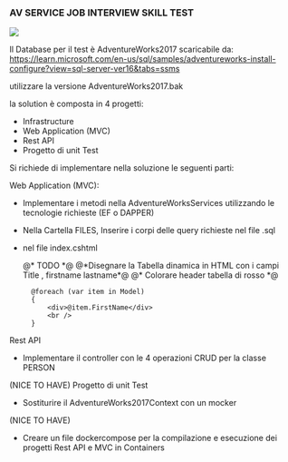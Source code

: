 ﻿### AV SERVICE JOB INTERVIEW SKILL TEST

![](https://images-ext-2.discordapp.net/external/RkdbwXvD0DjitXt0SqjfOA11D9FKMCVjg2jCAlVkNC0/https/www.avservice.it/wp-content/uploads/2020/12/avservice-logo.png?format=webp&quality=lossless)


Il Database per il test è AdventureWorks2017 scaricabile da:
https://learn.microsoft.com/en-us/sql/samples/adventureworks-install-configure?view=sql-server-ver16&tabs=ssms

utilizzare la versione AdventureWorks2017.bak

la solution è composta in 4 progetti:
- Infrastructure
- Web Application (MVC)
- Rest API
- Progetto di unit Test

Si richiede di implementare nella soluzione le seguenti parti:


Web Application (MVC):
- Implementare i metodi nella AdventureWorksServices utilizzando le tecnologie richieste (EF o DAPPER)
- Nella Cartella FILES, Inserire i corpi delle query richieste nel file .sql
- nel file index.cshtml


	<div>
	@* TODO *@
        @*Disegnare la Tabella dinamica in HTML  con i campi Title , firstname lastname*@
        @* Colorare header tabella di rosso *@
    
        @foreach (var item in Model)
        {
            <div>@item.FirstName</div>     
            <br />
        }                     
    </div>
    
    <script>
        // TODO
        /*Implementare uno script javascript/jquery che converta in maiuscolo tutti i lastname che iniziano con la lettere A*/
    </script>


Rest API
- Implementare il controller con le 4 operazioni CRUD per la classe PERSON

(NICE TO HAVE)
Progetto di unit Test
- Sostiturire il AdventureWorks2017Context con un mocker

(NICE TO HAVE)
- Creare un file dockercompose per la compilazione e esecuzione dei progetti Rest API e MVC in Containers
